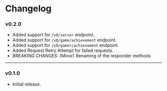 Changelog
=========

### v0.2.0

* Added support for `/v0/server` endpoint.
* Added support for `/v0/game/achievement` endpoint.
* Added support for `/v0/gamer/achievement` endpoint.
* Added Request Retry Attempt for failed requests.
* *BREAKING CHANGES:* (Minor) Renaming of the responder methods

---

### v0.1.0

* Initial release.
